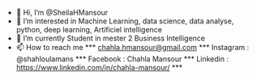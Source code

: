 - 👋 Hi, I’m @SheilaHMansour
- 👀 I’m interested in Machine Learning, data science, data analyse, python, deep learning, Artificiel intelligence
- 🌱 I’m currently Student in mester 2 Business Intelligence
- 📫 How to reach me *** chahla.hmansour@gmail.com *** Instagram : @shahloulamans *** Facebook : Chahla Mansour *** Linkedin : https://www.linkedin.com/in/chahla-mansour/ ***
